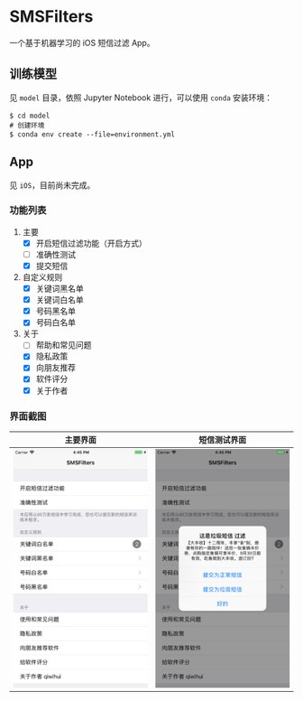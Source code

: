 # SMSFilters

一个基于机器学习的 iOS 短信过滤 App。

## 训练模型

见 `model` 目录，依照 Jupyter Notebook 进行，可以使用 `conda` 安装环境：

```shell
$ cd model
# 创建环境
$ conda env create --file=environment.yml
```

## App

见 `iOS`，目前尚未完成。

### 功能列表

1. 主要
    - [x] 开启短信过滤功能（开启方式）
    - [ ] 准确性测试
    - [x] 提交短信

2. 自定义规则
    - [x] 关键词黑名单
    - [x] 关键词白名单
    - [x] 号码黑名单
    - [x] 号码白名单

3. 关于
    - [ ] 帮助和常见问题
    - [x] 隐私政策
    - [x] 向朋友推荐
    - [x] 软件评分
    - [x] 关于作者

### 界面截图

主要界面             |  短信测试界面
:-------------------------:|:-------------------------:
![](images/screenshot_main.png)  |  ![](images/screenshot_predict.png)
